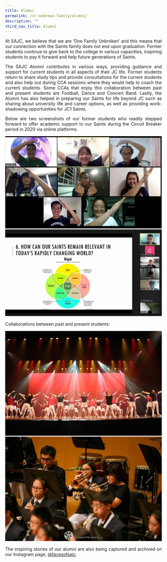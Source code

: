 ```yaml
---
title: Alumni
permalink: /st-andrews-family/alumni/
description: ""
third_nav_title: Alumni
---
```

<p align="justify">At SAJC, we believe that we are &lsquo;One Family Unbroken&rsquo; and this means that our connection with the Saints family does not end upon graduation. Former students continue to give back to the college in various capacities, inspiring students to pay it forward and help future generations of Saints.</p>
<p align="justify">The SAJC Alumni contributes in various ways, providing guidance and support for current students in all aspects of their JC life. Former students return to share study tips and provide consultations for the current students and also help out during CCA sessions where they would help to coach the current students. Some CCAs that enjoy this collaboration between past and present students are Football, Dance and Concert Band. Lastly, the Alumni has also helped in preparing our Saints for life beyond JC such as sharing about university life and career options, as well as providing work-shadowing opportunities for JC1 Saints.</p>
<p align="justify">Below are two screenshots of our former students who readily stepped forward to offer academic support to our Saints during the Circuit Breaker period in 2020 via online platforms.</p>
<img src="/images/alum1.jpg"><br>
<img src="/images/alum2.png">
<p>Collaborations between past and present students:</p>
<img src="/images/alum3.jpg"><br>
<img src="/images/alum4.jpg">
<p align="justify">The inspiring stories of our alumni are also being captured and archived on our Instagram page,&nbsp;<a href="https://www.instagram.com/facesofsajc/" aria-invalid="true">@facesofsajc</a>.</p>